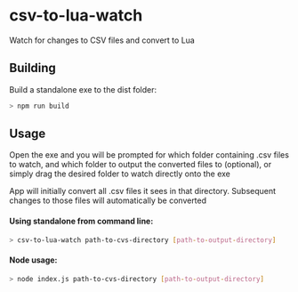 # csv-to-lua-watch

Watch for changes to CSV files and convert to Lua

## Building

Build a standalone exe to the dist folder:

```sh
> npm run build
```

## Usage

Open the exe and you will be prompted for which folder containing .csv files to watch, and which folder to output the converted files to (optional), or simply drag the desired folder to watch directly onto the exe

App will initially convert all .csv files it sees in that directory. Subsequent changes to those files will automatically be converted

#### Using standalone from command line:

```sh
> csv-to-lua-watch path-to-cvs-directory [path-to-output-directory]
```

#### Node usage:

```sh
> node index.js path-to-cvs-directory [path-to-output-directory]
```
